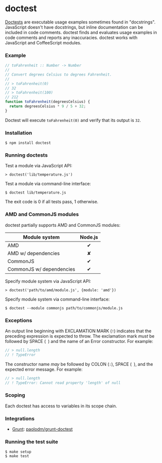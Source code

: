 # doctest

[Doctests][1] are executable usage examples sometimes found in "docstrings".
JavaScript doesn't have docstrings, but inline documentation can be included
in code comments. doctest finds and evaluates usage examples in code comments
and reports any inaccuracies. doctest works with JavaScript and CoffeeScript
modules.

### Example

```javascript
// toFahrenheit :: Number -> Number
//
// Convert degrees Celsius to degrees Fahrenheit.
//
// > toFahrenheit(0)
// 32
// > toFahrenheit(100)
// 212
function toFahrenheit(degreesCelsius) {
  return degreesCelsius * 9 / 5 + 32;
}
```

Doctest will execute `toFahrenheit(0)` and verify that its output is `32`.

### Installation

    $ npm install doctest

### Running doctests

Test a module via JavaScript API:

    > doctest('lib/temperature.js')

Test a module via command-line interface:

    $ doctest lib/temperature.js

The exit code is 0 if all tests pass, 1 otherwise.

### AMD and CommonJS modules

doctest partially supports AMD and CommonJS modules:

| Module system               | Node.js |
| --------------------------- |:-------:|
| AMD                         |    ✔︎    |
| AMD w/ dependencies         |    ✘    |
| CommonJS                    |    ✔︎    |
| CommonJS w/ dependencies    |    ✔︎    |

Specify module system via JavaScript API:

    > doctest('path/to/amd/module.js', {module: 'amd'})

Specify module system via command-line interface:

    $ doctest --module commonjs path/to/commonjs/module.js

### Exceptions

An output line beginning with EXCLAMATION MARK (`!`) indicates that the
preceding expression is expected to throw. The exclamation mark *must* be
followed by SPACE (<code> </code>) and the name of an Error constructor.
For example:

```javascript
// > null.length
// ! TypeError
```

The constructor name *may* be followed by COLON (`:`), SPACE (<code> </code>),
and the expected error message. For example:

```javascript
// > null.length
// ! TypeError: Cannot read property 'length' of null
```

### Scoping

Each doctest has access to variables in its scope chain.

### Integrations

  - [Grunt](http://gruntjs.com/):
      [paolodm/grunt-doctest](https://github.com/paolodm/grunt-doctest)

### Running the test suite

    $ make setup
    $ make test


[1]: http://docs.python.org/library/doctest.html
